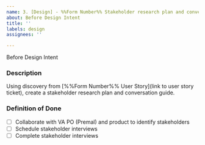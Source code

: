 ```yaml
---
name: 3. [Design] - %%Form Number%% Stakeholder research plan and conversation guide
about: Before Design Intent
title: ''
labels: design
assignees: ''

---
```


Before Design Intent
### **Description**
Using discovery from [%%Form Number%% User Story](link to user story ticket), create a stakeholder research plan and conversation guide.
### **Definition of Done**
- [ ] Collaborate with VA PO (Premal) and product to identify stakeholders
- [ ] Schedule stakeholder interviews
- [ ] Complete stakeholder interviews
